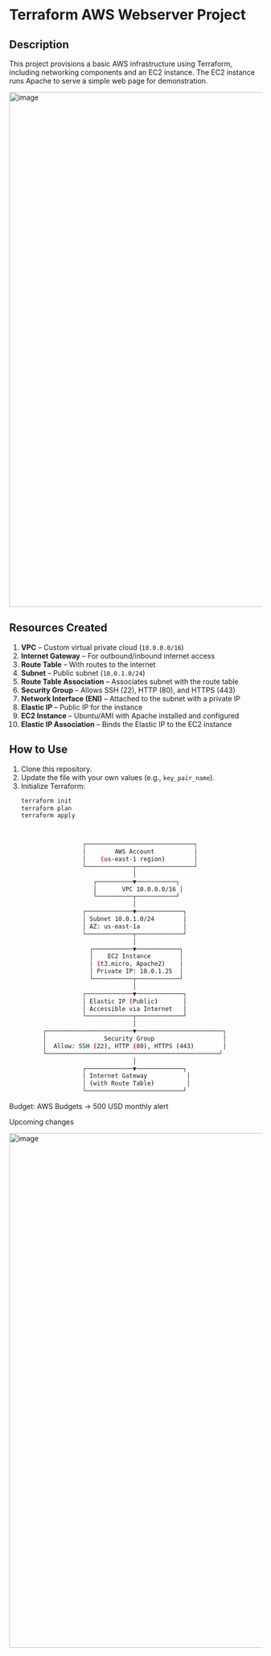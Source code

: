 # Terraform AWS Webserver Project

## Description
This project provisions a basic AWS infrastructure using Terraform, including networking components and an EC2 instance. The EC2 instance runs Apache to serve a simple web page for demonstration.

<img width="1536" height="1024" alt="image" src="https://github.com/user-attachments/assets/a7e8b065-fc2c-42e2-8045-cd35c67e4250" />


## Resources Created
1. **VPC** – Custom virtual private cloud (`10.0.0.0/16`)  
2. **Internet Gateway** – For outbound/inbound internet access  
3. **Route Table** – With routes to the internet  
4. **Subnet** – Public subnet (`10.0.1.0/24`)  
5. **Route Table Association** – Associates subnet with the route table  
6. **Security Group** – Allows SSH (22), HTTP (80), and HTTPS (443)  
7. **Network Interface (ENI)** – Attached to the subnet with a private IP  
8. **Elastic IP** – Public IP for the instance  
9. **EC2 Instance** – Ubuntu/AMI with Apache installed and configured  
10. **Elastic IP Association** – Binds the Elastic IP to the EC2 instance  

## How to Use
1. Clone this repository.  
2. Update the file with your own values (e.g., `key_pair_name`).  
3. Initialize Terraform:  
   ```bash
   terraform init
   terraform plan
   terraform apply



                    ┌──────────────────────────────┐
                    │        AWS Account           │
                    │    (us-east-1 region)        │
                    └─────────────┬────────────────┘
                                  │
                       ┌──────────▼───────────┐
                       │       VPC 10.0.0.0/16 │
                       └──────────┬───────────┘
                                  │
                    ┌─────────────▼─────────────┐
                    │ Subnet 10.0.1.0/24        │
                    │ AZ: us-east-1a            │
                    └─────────────┬─────────────┘
                                  │
                      ┌───────────▼────────────┐
                      │    EC2 Instance        │
                      │ (t3.micro, Apache2)    │
                      │ Private IP: 10.0.1.25  │
                      └───────────┬────────────┘
                                  │
                    ┌─────────────▼─────────────┐
                    │ Elastic IP (Public)       │
                    │ Accessible via Internet   │
                    └─────────────┬─────────────┘
                                  │
         ┌────────────────────────▼────────────────────────┐
         │                Security Group                   │
         │  Allow: SSH (22), HTTP (80), HTTPS (443)        │
         └────────────────────────────────────────────────┘
                                  │
                    ┌─────────────▼─────────────┐
                    │ Internet Gateway           │
                    │ (with Route Table)         │
                    └───────────────────────────┘

Budget: AWS Budgets → 500 USD monthly alert


Upcoming changes

<img width="1536" height="1024" alt="image" src="https://github.com/user-attachments/assets/09c8c6c1-f204-40b2-82b0-330afed124b5" />

